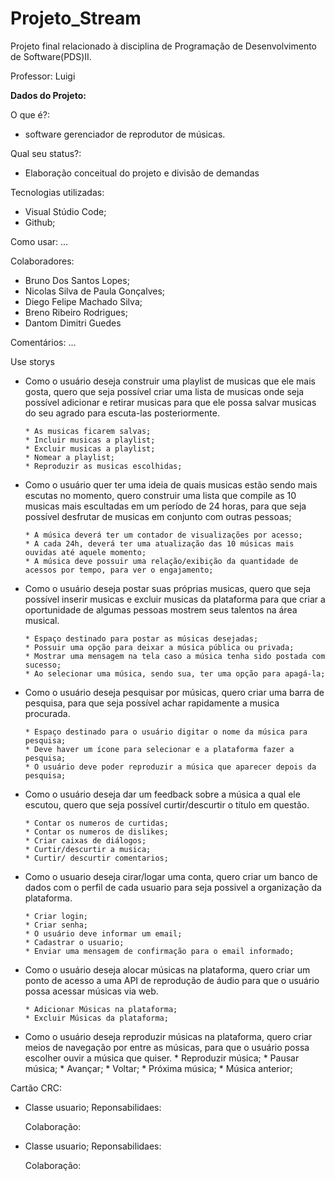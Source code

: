 Projeto_Stream
================================================

Projeto final relacionado à disciplina de Programação de Desenvolvimento de Software(PDS)II.

Professor: Luigi

**Dados do Projeto:**

O que é?: 
 * software gerenciador de reprodutor de músicas. 

Qual seu status?: 
 * Elaboração conceitual do projeto e divisão de demandas

Tecnologias utilizadas: 
 * Visual Stúdio Code;
 * Github;

Como usar: ...

Colaboradores: 
 * Bruno Dos Santos Lopes;
 * Nicolas Silva de Paula Gonçalves;
 * Diego Felipe Machado Silva;
 * Breno Ribeiro Rodrigues;
 * Dantom Dimitri Guedes

Comentários: ...

Use storys 
 * Como o usuário deseja construir uma playlist de musicas que ele mais gosta, quero que seja possível criar uma lista de musicas onde seja possível adicionar e retirar musicas  para que ele possa salvar musicas do seu agrado para escuta-las posteriormente.
 
       * As musicas ficarem salvas;
       * Incluir musicas a playlist;
       * Excluir musicas a playlist;
       * Nomear a playlist;
       * Reproduzir as musicas escolhidas;
       
 * Como o usuário quer ter uma ideia de quais musicas estão sendo mais escutas no momento, quero construir uma lista que compile as 10 musicas mais escultadas em um período de 24 horas, para que seja possível desfrutar de musicas em conjunto com outras pessoas;
 
       * A música deverá ter um contador de visualizações por acesso;
       * A cada 24h, deverá ter uma atualização das 10 músicas mais ouvidas até aquele momento;
       * A música deve possuir uma relação/exibição da quantidade de acessos por tempo, para ver o engajamento;
       
       
 * Como o usuário deseja postar suas próprias musicas, quero que seja possível inserir musicas e excluir musicas da plataforma para que criar a oportunidade de algumas pessoas mostrem seus talentos na área musical.
 
       * Espaço destinado para postar as músicas desejadas;
       * Possuir uma opção para deixar a música pública ou privada;
       * Mostrar uma mensagem na tela caso a música tenha sido postada com sucesso;
       * Ao selecionar uma música, sendo sua, ter uma opção para apagá-la;
   
 * Como o usuário deseja pesquisar por músicas, quero criar uma barra de pesquisa, para que seja possível achar rapidamente a musica procurada.
 
       * Espaço destinado para o usuário digitar o nome da música para pesquisa;
       * Deve haver um ícone para selecionar e a plataforma fazer a pesquisa;
       * O usuário deve poder reproduzir a música que aparecer depois da pesquisa;
       
 * Como o usuário deseja dar um feedback sobre a música a qual ele escutou, quero que seja possível curtir/descurtir o título em questão.
 
       * Contar os numeros de curtidas;
       * Contar os numeros de dislikes;
       * Criar caixas de diálogos;
       * Curtir/descurtir a musica; 
       * Curtir/ descurtir comentarios;
 
 * Como o usuario deseja cirar/logar uma conta, quero criar um banco de dados com o perfil de cada usuario para seja possivel a organização da plataforma.
 
       * Criar login;
       * Criar senha;
       * O usuário deve informar um email;
       * Cadastrar o usuario;
       * Enviar uma mensagem de confirmação para o email informado;

 * Como o usuário deseja alocar músicas na plataforma, quero criar um ponto de acesso a uma API de reprodução de áudio para que o usuário possa acessar músicas via web.
       
       * Adicionar Músicas na plataforma;
       * Excluir Músicas da plataforma;

 * Como o usuário deseja reproduzir músicas na plataforma, quero criar meios de navegação por entre as músicas, para que o usuário possa escolher ouvir a música que quiser. 
       * Reproduzir música;
       * Pausar música;
       * Avançar;
       * Voltar;
       * Próxima música;
       * Música anterior;


Cartão CRC:
 * Classe usuario;
    Reponsabilidaes:
    
    Colaboração:
    
 * Classe usuario;
    Reponsabilidaes:
    
    Colaboração:
     
